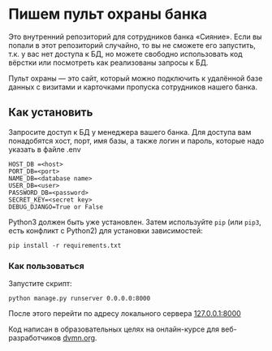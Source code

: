 Пишем пульт охраны банка
=====
Это внутренний репозиторий для сотрудников банка «Сияние». Если вы попали в этот репозиторий случайно, то вы не сможете его запустить, т.к. у вас нет доступа к БД, но можете свободно использовать код вёрстки или посмотреть как реализованы запросы к БД.

Пульт охраны — это сайт, который можно подключить к удалённой базе данных с визитами и карточками пропуска сотрудников нашего банка.

Как установить
----
Запросите доступ к БД у менеджера вашего банка. Для доступа вам понадобятся хост, порт, имя базы, а также логин и пароль, которые надо указать в файле .env
    
    HOST_DB =<host>
    PORT_DB=<port>
    NAME_DB=<database name>
    USER_DB=<user>
    PASSWORD_DB=<password>
    SECRET_KEY=<secret key>
    DEBUG_DJANGO=True or False

Python3 должен быть уже установлен.
Затем используйте `pip` (или `pip3`, есть конфликт с Python2) для установки зависимостей:
```
pip install -r requirements.txt
```
### Как пользоваться
Запустите скрипт:
```
python manage.py runserver 0.0.0.0:8000
```
После этого перейти по адресу локального сервера [127.0.0.1:8000](http://127.0.0.1:8000/)

Код написан в образовательных целях на онлайн-курсе для веб-разработчиков [dvmn.org](https://dvmn.org/).